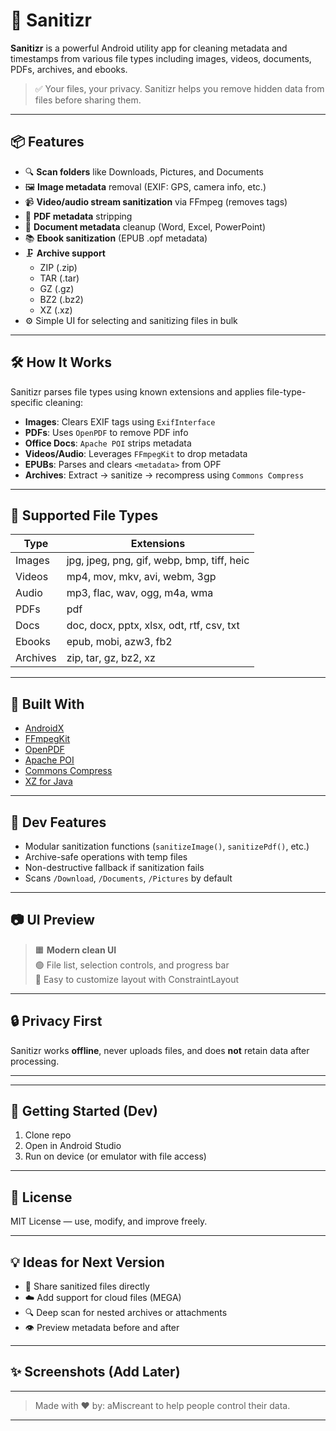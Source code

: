 # 🧼 Sanitizr

**Sanitizr** is a powerful Android utility app for cleaning metadata and timestamps from various file types including images, videos, documents, PDFs, archives, and ebooks.

> ✅ Your files, your privacy. Sanitizr helps you remove hidden data from files before sharing them.

---

## 📦 Features

- 🔍 **Scan folders** like Downloads, Pictures, and Documents
- 🖼️ **Image metadata** removal (EXIF: GPS, camera info, etc.)
- 📹 **Video/audio stream sanitization** via FFmpeg (removes tags)
- 📄 **PDF metadata** stripping
- 🧾 **Document metadata** cleanup (Word, Excel, PowerPoint)
- 📚 **Ebook sanitization** (EPUB .opf metadata)
- 🗜️ **Archive support**  
  - ZIP (.zip)  
  - TAR (.tar)  
  - GZ (.gz)  
  - BZ2 (.bz2)  
  - XZ (.xz)  
- ⚙️ Simple UI for selecting and sanitizing files in bulk

---

## 🛠️ How It Works

Sanitizr parses file types using known extensions and applies file-type-specific cleaning:

- **Images**: Clears EXIF tags using `ExifInterface`
- **PDFs**: Uses `OpenPDF` to remove PDF info
- **Office Docs**: `Apache POI` strips metadata
- **Videos/Audio**: Leverages `FFmpegKit` to drop metadata
- **EPUBs**: Parses and clears `<metadata>` from OPF
- **Archives**: Extract → sanitize → recompress using `Commons Compress`

---

## 📁 Supported File Types

| Type       | Extensions                                      |
|------------|--------------------------------------------------|
| Images     | jpg, jpeg, png, gif, webp, bmp, tiff, heic       |
| Videos     | mp4, mov, mkv, avi, webm, 3gp                    |
| Audio      | mp3, flac, wav, ogg, m4a, wma                    |
| PDFs       | pdf                                              |
| Docs       | doc, docx, pptx, xlsx, odt, rtf, csv, txt        |
| Ebooks     | epub, mobi, azw3, fb2                            |
| Archives   | zip, tar, gz, bz2, xz                            |

---

## 🧱 Built With

- [AndroidX](https://developer.android.com/jetpack/androidx)
- [FFmpegKit](https://github.com/arthenica/ffmpeg-kit)
- [OpenPDF](https://github.com/LibrePDF/OpenPDF)
- [Apache POI](https://poi.apache.org/)
- [Commons Compress](https://commons.apache.org/proper/commons-compress/)
- [XZ for Java](https://tukaani.org/xz/java.html)

---

## 🧪 Dev Features

- Modular sanitization functions (`sanitizeImage()`, `sanitizePdf()`, etc.)
- Archive-safe operations with temp files
- Non-destructive fallback if sanitization fails
- Scans `/Download`, `/Documents`, `/Pictures` by default

---

## 📷 UI Preview

> 🟧 **Modern clean UI**  
> 🟢 File list, selection controls, and progress bar  
> 🔧 Easy to customize layout with ConstraintLayout

---

## 🔒 Privacy First

Sanitizr works **offline**, never uploads files, and does **not** retain data after processing.

---



---

## 🚀 Getting Started (Dev)

1. Clone repo  
2. Open in Android Studio  
3. Run on device (or emulator with file access)

---

## 📌 License

MIT License — use, modify, and improve freely.

---

## 💡 Ideas for Next Version

- 📱 Share sanitized files directly
- ☁️ Add support for cloud files (MEGA)
- 🔍 Deep scan for nested archives or attachments
- 👁️ Preview metadata before and after

---

## ✨ Screenshots (Add Later)

---

> Made with ❤️  by: aMiscreant to help people control their data.

---
